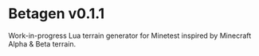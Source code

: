 # Betagen v0.1.1

Work-in-progress Lua terrain generator for Minetest inspired by Minecraft Alpha & Beta terrain.